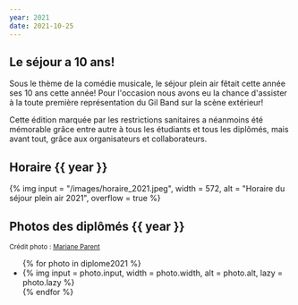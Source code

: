 ```yaml
---
year: 2021
date: 2021-10-25
---
```

## Le séjour a 10 ans!
Sous le thème de la comédie musicale, le séjour plein air fêtait cette année ses 10 ans cette année! Pour l'occasion nous avons eu la chance d'assister à la toute première représentation du Gil Band sur la scène extérieur!

Cette édition marquée par les restrictions sanitaires a néanmoins été mémorable grâce entre autre à tous les étudiants et tous les diplômés, mais avant tout, grâce aux organisateurs et collaborateurs.
## Horaire {{ year }}
{% img 
input = "/images/horaire_2021.jpeg",
width = 572,
alt = "Horaire du séjour plein air 2021",
overflow = true
%}

## Photos des diplômés {{ year }}
<small>

Crédit photo : [Mariane Parent](https://marianeparent.com/ "https://marianeparent.com")
</small>

<section class="masonry">
  <ul>
{% for photo in diplome2021 %}
<li>
{% img 
input = photo.input,
width = photo.width,
alt = photo.alt,
lazy = photo.lazy
%}
</li>
{% endfor %}
  </ul>
</section>